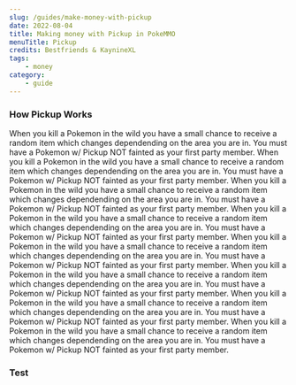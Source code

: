 ```yaml
---
slug: /guides/make-money-with-pickup
date: 2022-08-04
title: Making money with Pickup in PokeMMO
menuTitle: Pickup
credits: Bestfriends & KaynineXL
tags: 
    - money
category: 
    - guide
---
```


### How Pickup Works
When you kill a Pokemon in the wild you have a small chance to receive a random item which changes dependending on the area you are in. You must have a Pokemon w/ Pickup NOT fainted as your first party member.
When you kill a Pokemon in the wild you have a small chance to receive a random item which changes dependending on the area you are in. You must have a Pokemon w/ Pickup NOT fainted as your first party member.
When you kill a Pokemon in the wild you have a small chance to receive a random item which changes dependending on the area you are in. You must have a Pokemon w/ Pickup NOT fainted as your first party member.
When you kill a Pokemon in the wild you have a small chance to receive a random item which changes dependending on the area you are in. You must have a Pokemon w/ Pickup NOT fainted as your first party member.
When you kill a Pokemon in the wild you have a small chance to receive a random item which changes dependending on the area you are in. You must have a Pokemon w/ Pickup NOT fainted as your first party member.
When you kill a Pokemon in the wild you have a small chance to receive a random item which changes dependending on the area you are in. You must have a Pokemon w/ Pickup NOT fainted as your first party member.
When you kill a Pokemon in the wild you have a small chance to receive a random item which changes dependending on the area you are in. You must have a Pokemon w/ Pickup NOT fainted as your first party member.
When you kill a Pokemon in the wild you have a small chance to receive a random item which changes dependending on the area you are in. You must have a Pokemon w/ Pickup NOT fainted as your first party member.

### Test 
<span id="test"></span>